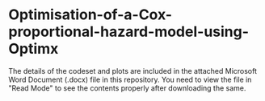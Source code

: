 # Optimisation-of-a-Cox-proportional-hazard-model-using-Optimx

The details of the codeset and plots are included in the attached Microsoft Word Document (.docx) file in this repository. 
You need to view the file in "Read Mode" to see the contents properly after downloading the same.
